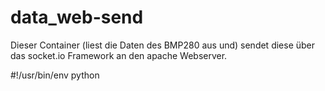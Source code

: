 # data_web-send
Dieser Container (liest die Daten des BMP280 aus
und) sendet diese über das socket.io Framework an den apache Webserver.

#!/usr/bin/env python